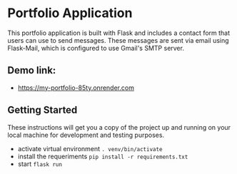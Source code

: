 # Portfolio Application

This portfolio application is built with Flask and includes a contact form that users can use to send messages. These messages are sent via email using Flask-Mail, which is configured to use Gmail's SMTP server.

## Demo link:

* https://my-portfolio-85ty.onrender.com

## Getting Started
These instructions will get you a copy of the project up and running on your local machine for development and testing purposes.

* activate virtual environment ````. venv/bin/activate````
* install the requeriments ````pip install -r requirements.txt````
* start ````flask run````

